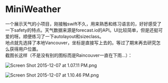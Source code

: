 # MiniWeather

一个展示天气的小项目，刚接触swift不久，用来熟悉和练习语言的，好好感受了一下safety的特点。天气数据来源是forecast.io的API。UI比较简单，但是还挺可爱的呀。顺便练习了一下autolayout和sizeclass。    
地点就先选择了本地Vancouver，坐标是直接写上去的。等过了期末再去研究怎么获得用户位置。   
截图长这样（不是没有别的图标而是Raincouver一直在下雨...）：   


![Screen Shot 2015-12-07 at 1.07.11 PM.png](http://upload-images.jianshu.io/upload_images/1285005-1dd8de6cc3114504.png?imageMogr2/auto-orient/strip%7CimageView2/2/w/1240)

![Screen Shot 2015-12-07 at 1.10.46 PM.png](http://upload-images.jianshu.io/upload_images/1285005-2dd988ec25764d98.png?imageMogr2/auto-orient/strip%7CimageView2/2/w/1240)


